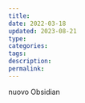 ```yaml
---
title: 
date: 2022-03-18
updated: 2023-08-21
type: 
categories: 
tags: 
description: 
permalink: 
---
```

nuovo Obsidian
